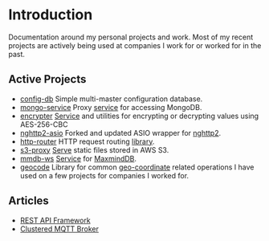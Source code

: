 # Introduction

Documentation around my personal projects and work.  Most of my recent projects are actively
being used at companies I work for or worked for in the past.

## Active Projects
* [config-db](https://github.com/sptrakesh/config-db) Simple multi-master configuration database.
* [mongo-service](https://github.com/sptrakesh/mongo-service) Proxy [service](mongo-service.md) for accessing MongoDB.
* [encrypter](https://github.com/sptrakesh/encrypter) [Service](encrypter.md) and utilities for encrypting or decrypting values using AES-256-CBC
* [nghttp2-asio](https://github.com/sptrakesh/nghttp2-asio) Forked and updated ASIO wrapper for [nghttp2](nghttp2-asio.md).
* [http-router](https://github.com/sptrakesh/http-router) HTTP request routing [library](http-router.md).
* [s3-proxy](https://github.com/sptrakesh/s3-proxy) [Serve](s3-proxy.md) static files stored in AWS S3.
* [mmdb-ws](https://github.com/sptrakesh/mmdb-ws) [Service](mmdb.md) for [MaxmindDB](https://db-ip.com/db/download/ip-to-city-lite).
* [geocode](https://github.com/sptrakesh/geocode) Library for common [geo-coordinate](geocode.md) related 
  operations I have used on a few projects for companies I worked for.

## Articles
* [REST API Framework](rest-api-framework.md)
* [Clustered MQTT Broker](clustered-mqtt-broker.md)